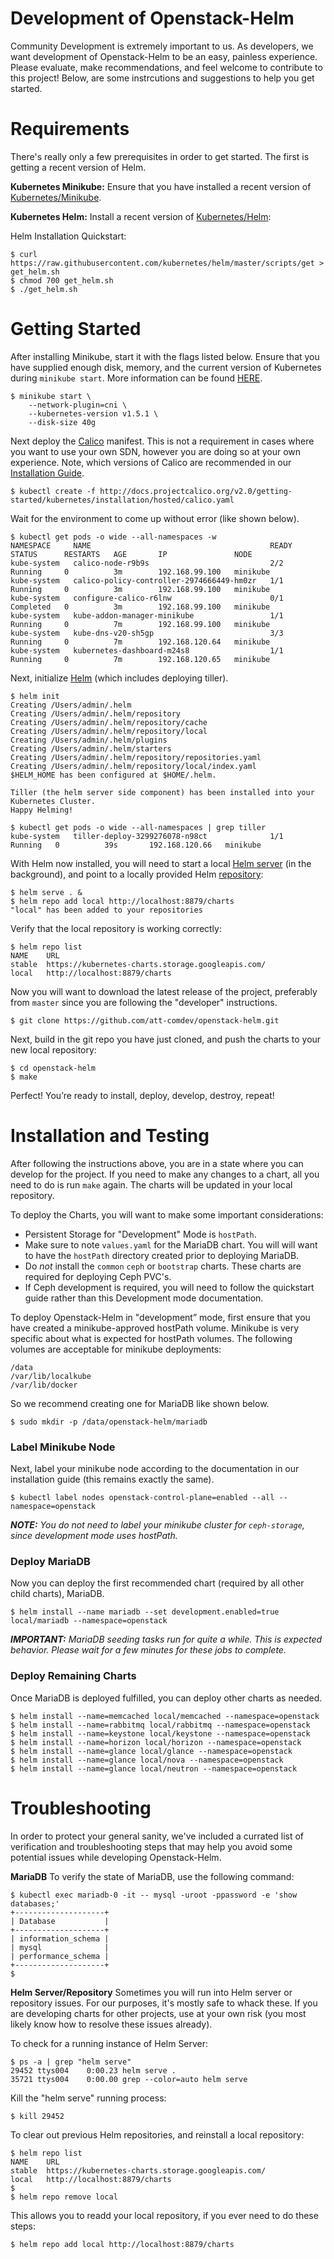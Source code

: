 # Development of Openstack-Helm

Community Development is extremely important to us. As developers, we want development of Openstack-Helm to be an easy, painless experience. Please evaluate, make recommendations, and feel welcome to contribute to this project! Below, are some instrcutions and suggestions to help you get started.

# Requirements
There's really only a few prerequisites in order to get started. The first is getting a recent version of Helm.

**Kubernetes Minikube:**
Ensure that you have installed a recent version of [Kubernetes/Minikube](http://kubernetes.io/docs/getting-started-guides/minikube/).

**Kubernetes Helm:**
Install a recent version of [Kubernetes/Helm](https://github.com/kubernetes/helm):

Helm Installation Quickstart:

```
$ curl https://raw.githubusercontent.com/kubernetes/helm/master/scripts/get > get_helm.sh
$ chmod 700 get_helm.sh
$ ./get_helm.sh
```


# Getting Started

After installing Minikube, start it with the flags listed below. Ensure that you have supplied enough disk, memory, and the current version of Kubernetes during `minikube start`. More information can be found [HERE](https://github.com/kubernetes/minikube/blob/master/docs/minikube_start.md).

```
$ minikube start \
    --network-plugin=cni \
    --kubernetes-version v1.5.1 \
    --disk-size 40g
```

Next deploy the [Calico](http://docs.projectcalico.org/master/getting-started/kubernetes/installation/hosted/hosted) manifest. This is not a requirement in cases where you want to use your own SDN, however you are doing so at your own experience. Note, which versions of Calico are recommended in our [Installation Guide](https://github.com/att-comdev/openstack-helm/blob/master/docs/installation/getting-started.md#overview).

```
$ kubectl create -f http://docs.projectcalico.org/v2.0/getting-started/kubernetes/installation/hosted/calico.yaml
```

Wait for the environment to come up without error (like shown below).

```
$ kubectl get pods -o wide --all-namespaces -w
NAMESPACE     NAME                                        READY     STATUS      RESTARTS   AGE       IP               NODE
kube-system   calico-node-r9b9s                           2/2       Running     0          3m        192.168.99.100   minikube
kube-system   calico-policy-controller-2974666449-hm0zr   1/1       Running     0          3m        192.168.99.100   minikube
kube-system   configure-calico-r6lnw                      0/1       Completed   0          3m        192.168.99.100   minikube
kube-system   kube-addon-manager-minikube                 1/1       Running     0          7m        192.168.99.100   minikube
kube-system   kube-dns-v20-sh5gp                          3/3       Running     0          7m        192.168.120.64   minikube
kube-system   kubernetes-dashboard-m24s8                  1/1       Running     0          7m        192.168.120.65   minikube
```

Next, initialize [Helm](https://github.com/kubernetes/helm/blob/master/docs/install.md#easy-in-cluster-installation) (which includes deploying tiller).

```
$ helm init
Creating /Users/admin/.helm
Creating /Users/admin/.helm/repository
Creating /Users/admin/.helm/repository/cache
Creating /Users/admin/.helm/repository/local
Creating /Users/admin/.helm/plugins
Creating /Users/admin/.helm/starters
Creating /Users/admin/.helm/repository/repositories.yaml
Creating /Users/admin/.helm/repository/local/index.yaml
$HELM_HOME has been configured at $HOME/.helm.

Tiller (the helm server side component) has been installed into your Kubernetes Cluster.
Happy Helming!

$ kubectl get pods -o wide --all-namespaces | grep tiller
kube-system   tiller-deploy-3299276078-n98ct              1/1       Running   0          39s       192.168.120.66   minikube
```

With Helm now installed, you will need to start a local [Helm server](https://github.com/kubernetes/helm/blob/7a15ad381eae794a36494084972e350306e498fd/docs/helm/helm_serve.md#helm-serve) (in the background), and point to a locally provided Helm [repository](https://github.com/kubernetes/helm/blob/7a15ad381eae794a36494084972e350306e498fd/docs/helm/helm_repo_index.md#helm-repo-index):

```
$ helm serve . &
$ helm repo add local http://localhost:8879/charts
"local" has been added to your repositories
```

Verify that the local repository is working correctly:

```
$ helm repo list
NAME  	URL
stable	https://kubernetes-charts.storage.googleapis.com/
local 	http://localhost:8879/charts
```

Now you will want to download the latest release of the project, preferably from `master` since you are following the "developer" instructions.

```
$ git clone https://github.com/att-comdev/openstack-helm.git
```

Next, build in the git repo you have just cloned, and push the charts to your new local repository:

```
$ cd openstack-helm
$ make
```

Perfect! You’re ready to install, deploy, develop, destroy, repeat!


# Installation and Testing

After following the instructions above, you are in a state where you can develop for the project. If you need to make any changes to a chart, all you need to do is run `make` again. The charts will be updated in your local repository.


To deploy the Charts, you will want to make some important considerations:
* Persistent Storage for "Development" Mode is `hostPath`.
* Make sure to note `values.yaml` for the MariaDB chart. You will will want to have the `hostPath` directory created prior to deploying MariaDB.
* Do *not* install the `common` `ceph` or `bootstrap` charts. These charts are required for deploying Ceph PVC's.
* If Ceph development is required, you will need to follow the quickstart guide rather than this Development mode documentation.

To deploy Openstack-Helm in "development” mode, first ensure that you have created a minikube-approved hostPath volume. Minikube is very specific about what is expected for hostPath volumes. The following volumes are acceptable for minikube deployments:

```
/data
/var/lib/localkube
/var/lib/docker
```

So we recommend creating one for MariaDB like shown below.

```
$ sudo mkdir -p /data/openstack-helm/mariadb
```

### Label Minikube Node
Next, label your minikube node according to the documentation in our installation guide (this remains exactly the same).

```
$ kubectl label nodes openstack-control-plane=enabled --all --namespace=openstack

```
***NOTE:*** *You do not need to label your minikube cluster for `ceph-storage`, since development mode uses hostPath.*


### Deploy MariaDB
Now you can deploy the first recommended chart (required by all other child charts), MariaDB.

```
$ helm install --name mariadb --set development.enabled=true local/mariadb --namespace=openstack
```
***IMPORTANT:*** *MariaDB seeding tasks run for quite a while. This is expected behavior. Please wait for a few minutes for these jobs to complete.*


### Deploy Remaining Charts
Once MariaDB is deployed fulfilled, you can deploy other charts as needed.

```
$ helm install --name=memcached local/memcached --namespace=openstack
$ helm install --name=rabbitmq local/rabbitmq --namespace=openstack
$ helm install --name=keystone local/keystone --namespace=openstack
$ helm install --name=horizon local/horizon --namespace=openstack
$ helm install --name=glance local/glance --namespace=openstack
$ helm install --name=glance local/nova --namespace=openstack
$ helm install --name=glance local/neutron --namespace=openstack
```


# Troubleshooting
In order to protect your general sanity, we've included a currated list of verification and troubleshooting steps that may help you avoid some potential issues while developing Openstack-Helm.

**MariaDB**
To verify the state of MariaDB, use the following command:

```
$ kubectl exec mariadb-0 -it -- mysql -uroot -ppassword -e 'show databases;'
+--------------------+
| Database           |
+--------------------+
| information_schema |
| mysql              |
| performance_schema |
+--------------------+
$ 
```

**Helm Server/Repository**
Sometimes you will run into Helm server or repository issues. For our purposes, it's mostly safe to whack these. If you are developing charts for other projects, use at your own risk (you most likely know how to resolve these issues already).

To check for a running instance of Helm Server:

```
$ ps -a | grep "helm serve"
29452 ttys004    0:00.23 helm serve .
35721 ttys004    0:00.00 grep --color=auto helm serve
```

Kill the "helm serve" running process:

```
$ kill 29452
```

To clear out previous Helm repositories, and reinstall a local repository:

```
$ helm repo list
NAME  	URL
stable	https://kubernetes-charts.storage.googleapis.com/
local 	http://localhost:8879/charts
$ 
$ helm repo remove local
```

This allows you to readd your local repository, if you ever need to do these steps:

```
$ helm repo add local http://localhost:8879/charts
```
